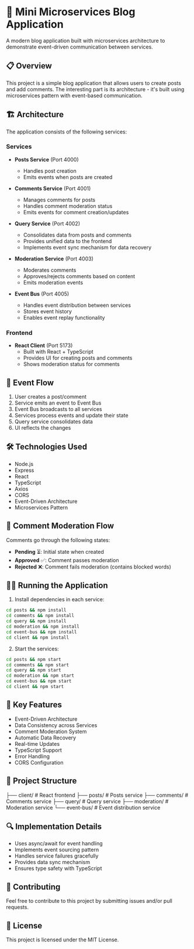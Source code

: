 # 🚀 Mini Microservices Blog Application

A modern blog application built with microservices architecture to demonstrate event-driven communication between services.

## 📋 Overview

This project is a simple blog application that allows users to create posts and add comments. The interesting part is its architecture - it's built using microservices pattern with event-based communication.

## 🏗️ Architecture

The application consists of the following services:

### Services
- **Posts Service** (Port 4000) 
  - Handles post creation
  - Emits events when posts are created

- **Comments Service** (Port 4001)
  - Manages comments for posts
  - Handles comment moderation status
  - Emits events for comment creation/updates

- **Query Service** (Port 4002)
  - Consolidates data from posts and comments
  - Provides unified data to the frontend
  - Implements event sync mechanism for data recovery

- **Moderation Service** (Port 4003)
  - Moderates comments
  - Approves/rejects comments based on content
  - Emits moderation events

- **Event Bus** (Port 4005)
  - Handles event distribution between services
  - Stores event history
  - Enables event replay functionality

### Frontend
- **React Client** (Port 5173)
  - Built with React + TypeScript
  - Provides UI for creating posts and comments
  - Shows moderation status for comments

## 🔄 Event Flow

1. User creates a post/comment
2. Service emits an event to Event Bus
3. Event Bus broadcasts to all services
4. Services process events and update their state
5. Query service consolidates data
6. UI reflects the changes

## 🛠️ Technologies Used

- Node.js
- Express
- React
- TypeScript
- Axios
- CORS
- Event-Driven Architecture
- Microservices Pattern

## 🚦 Comment Moderation Flow

Comments go through the following states:
- **Pending** ⏳: Initial state when created
- **Approved** ✅: Comment passes moderation
- **Rejected** ❌: Comment fails moderation (contains blocked words)

## 🏃‍♂️ Running the Application

1. Install dependencies in each service:
 ```bash 
cd posts && npm install
cd comments && npm install
cd query && npm install
cd moderation && npm install
cd event-bus && npm install
cd client && npm install
```

2. Start the services:
```bash
cd posts && npm start
cd comments && npm start
cd query && npm start
cd moderation && npm start
cd event-bus && npm start
cd client && npm start
```

## 🎯 Key Features

- Event-Driven Architecture
- Data Consistency across Services
- Comment Moderation System
- Automatic Data Recovery
- Real-time Updates
- TypeScript Support
- Error Handling
- CORS Configuration

## 📐 Project Structure
├── client/ # React frontend
├── posts/ # Posts service
├── comments/ # Comments service
├── query/ # Query service
├── moderation/ # Moderation service
└── event-bus/ # Event distribution service


## 🔍 Implementation Details

- Uses async/await for event handling
- Implements event sourcing pattern
- Handles service failures gracefully
- Provides data sync mechanism
- Ensures type safety with TypeScript

## 🤝 Contributing

Feel free to contribute to this project by submitting issues and/or pull requests.

## 📝 License

This project is licensed under the MIT License.